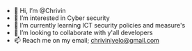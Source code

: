 - 👋 Hi, I’m @Chrivin
- 👀 I’m interested in Cyber security
- 🌱 I’m currently learning ICT security policies and measure's
- 💞️ I’m looking to collaborate with y'all developers
- 📫 Reach me on my email; chriviniyelo@gmail.com

<!---
Chrivin/Chrivin is a ✨ special ✨ repository because its `README.md` (this file) appears on your GitHub profile.
You can click the Preview link to take a look at your changes.
--->
